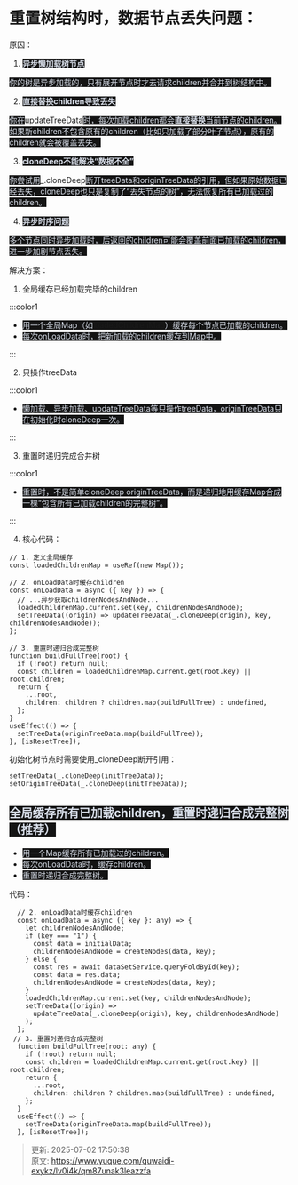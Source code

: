 # 重置树结构时，数据节点丢失问题：

原因：

1. **<font style="color:rgb(216, 222, 233);background-color:rgb(20, 20, 20);">异步懒加载树节点</font>**

<font style="color:rgb(216, 222, 233);background-color:rgb(20, 20, 20);">你的树是异步加载的，只有展开节点时才去请求children并合并到树结构中。</font>

2. **<font style="color:rgb(216, 222, 233);background-color:rgb(20, 20, 20);">直接替换children导致丢失</font>**

<font style="color:rgb(216, 222, 233);background-color:rgb(20, 20, 20);">你在</font>updateTreeData<font style="color:rgb(216, 222, 233);background-color:rgb(20, 20, 20);">时，每次加载children都会</font>**<font style="color:rgb(216, 222, 233);background-color:rgb(20, 20, 20);">直接替换</font>**<font style="color:rgb(216, 222, 233);background-color:rgb(20, 20, 20);">当前节点的children。如果新children不包含原有的children（比如只加载了部分叶子节点），原有的children就会被覆盖丢失。</font>

3. **<font style="color:rgb(216, 222, 233);background-color:rgb(20, 20, 20);">cloneDeep不能解决“数据不全”</font>**

<font style="color:rgb(216, 222, 233);background-color:rgb(20, 20, 20);">你尝试用</font>_.cloneDeep<font style="color:rgb(216, 222, 233);background-color:rgb(20, 20, 20);">断开treeData和originTreeData的引用，但如果原始数据已经丢失，cloneDeep也只是复制了“丢失节点的树”，无法恢复所有已加载过的children。</font>

4. **<font style="color:rgb(216, 222, 233);background-color:rgb(20, 20, 20);">异步时序问题</font>**

<font style="color:rgb(216, 222, 233);background-color:rgb(20, 20, 20);">多个节点同时异步加载时，后返回的children可能会覆盖前面已加载的children，进一步加剧节点丢失。</font>

解决方案：

1. 全局缓存已经加载完毕的children

:::color1
+ <font style="color:rgb(216, 222, 233);background-color:rgb(20, 20, 20);">用</font><font style="color:rgb(216, 222, 233);background-color:rgb(20, 20, 20);">一个全局</font><font style="color:rgb(216, 222, 233);background-color:rgb(20, 20, 20);">Map</font><font style="color:rgb(216, 222, 233);background-color:rgb(20, 20, 20);">（如</font><font style="background-color:rgb(20, 20, 20);">loadedChildren</font><font style="background-color:rgb(20, 20, 20);">Map</font><font style="color:rgb(216, 222, 233);background-color:rgb(20, 20, 20);">）缓存</font><font style="color:rgb(216, 222, 233);background-color:rgb(20, 20, 20);">每</font><font style="color:rgb(216, 222, 233);background-color:rgb(20, 20, 20);">个</font><font style="color:rgb(216, 222, 233);background-color:rgb(20, 20, 20);">节点</font><font style="color:rgb(216, 222, 233);background-color:rgb(20, 20, 20);">已</font><font style="color:rgb(216, 222, 233);background-color:rgb(20, 20, 20);">加载的</font><font style="color:rgb(216, 222, 233);background-color:rgb(20, 20, 20);">children</font><font style="color:rgb(216, 222, 233);background-color:rgb(20, 20, 20);">。</font>
+ <font style="color:rgb(216, 222, 233);background-color:rgb(20, 20, 20);">每次onLoadData时，把新加载的children缓存到Map中。</font>

:::

2.  只操作treeData

:::color1
+ <font style="color:rgb(216, 222, 233);background-color:rgb(20, 20, 20);">懒加载、异步加载、updateTreeData等只操作treeData，originTreeData只在初始化时cloneDeep一次。</font>

:::

3. 重置时递归完成合并树

:::color1
+ <font style="color:rgb(216, 222, 233);background-color:rgb(20, 20, 20);">重置时，不是简单cloneDeep originTreeData，而是递归地用缓存Map合成一棵“包含所有已加载children的完整树”。</font>

:::

4. 核心代码：

```tsx
// 1. 定义全局缓存
const loadedChildrenMap = useRef(new Map());

// 2. onLoadData时缓存children
const onLoadData = async ({ key }) => {
  // ...异步获取childrenNodesAndNode...
  loadedChildrenMap.current.set(key, childrenNodesAndNode);
  setTreeData((origin) => updateTreeData(_.cloneDeep(origin), key, childrenNodesAndNode));
};

// 3. 重置时递归合成完整树
function buildFullTree(root) {
  if (!root) return null;
  const children = loadedChildrenMap.current.get(root.key) || root.children;
  return {
    ...root,
    children: children ? children.map(buildFullTree) : undefined,
  };
}
useEffect(() => {
  setTreeData(originTreeData.map(buildFullTree));
}, [isResetTree]);
```







初始化树节点时需要使用_cloneDeep断开引用：

```tsx
setTreeData(_.cloneDeep(initTreeData));
setOriginTreeData(_.cloneDeep(initTreeData));
```

## **<font style="color:rgb(216, 222, 233);background-color:rgb(20, 20, 20);">全局缓存所有已加载children，重置时递归合成完整树</font>**<font style="color:rgb(216, 222, 233);background-color:rgb(20, 20, 20);">（推荐）</font>
+ <font style="color:rgb(216, 222, 233);background-color:rgb(20, 20, 20);">用</font><font style="color:rgb(216, 222, 233);background-color:rgb(20, 20, 20);">一个</font><font style="color:rgb(216, 222, 233);background-color:rgb(20, 20, 20);">Map</font><font style="color:rgb(216, 222, 233);background-color:rgb(20, 20, 20);">缓存所有</font><font style="color:rgb(216, 222, 233);background-color:rgb(20, 20, 20);">已</font><font style="color:rgb(216, 222, 233);background-color:rgb(20, 20, 20);">加载</font><font style="color:rgb(216, 222, 233);background-color:rgb(20, 20, 20);">过</font><font style="color:rgb(216, 222, 233);background-color:rgb(20, 20, 20);">的</font><font style="color:rgb(216, 222, 233);background-color:rgb(20, 20, 20);">children。</font>
+ <font style="color:rgb(216, 222, 233);background-color:rgb(20, 20, 20);">每</font><font style="color:rgb(216, 222, 233);background-color:rgb(20, 20, 20);">次on</font><font style="color:rgb(216, 222, 233);background-color:rgb(20, 20, 20);">Load</font><font style="color:rgb(216, 222, 233);background-color:rgb(20, 20, 20);">Data</font><font style="color:rgb(216, 222, 233);background-color:rgb(20, 20, 20);">时</font><font style="color:rgb(216, 222, 233);background-color:rgb(20, 20, 20);">，缓存</font><font style="color:rgb(216, 222, 233);background-color:rgb(20, 20, 20);">children</font><font style="color:rgb(216, 222, 233);background-color:rgb(20, 20, 20);">。</font>
+ <font style="color:rgb(216, 222, 233);background-color:rgb(20, 20, 20);">重置时递归合成完整树。</font>

代码：

```tsx
  // 2. onLoadData时缓存children
  const onLoadData = async ({ key }: any) => {
    let childrenNodesAndNode;
    if (key === "1") {
      const data = initialData;
      childrenNodesAndNode = createNodes(data, key);
    } else {
      const res = await dataSetService.queryFoldById(key);
      const data = res.data;
      childrenNodesAndNode = createNodes(data, key);
    }
    loadedChildrenMap.current.set(key, childrenNodesAndNode);
    setTreeData((origin) =>
      updateTreeData(_.cloneDeep(origin), key, childrenNodesAndNode)
    );
  };
 // 3. 重置时递归合成完整树
  function buildFullTree(root: any) {
    if (!root) return null;
    const children = loadedChildrenMap.current.get(root.key) || root.children;
    return {
      ...root,
      children: children ? children.map(buildFullTree) : undefined,
    };
  }
  useEffect(() => {
    setTreeData(originTreeData.map(buildFullTree));
  }, [isResetTree]);
```



> 更新: 2025-07-02 17:50:38  
> 原文: <https://www.yuque.com/quwaidi-exykz/lv0i4k/qm87unak3leazzfa>